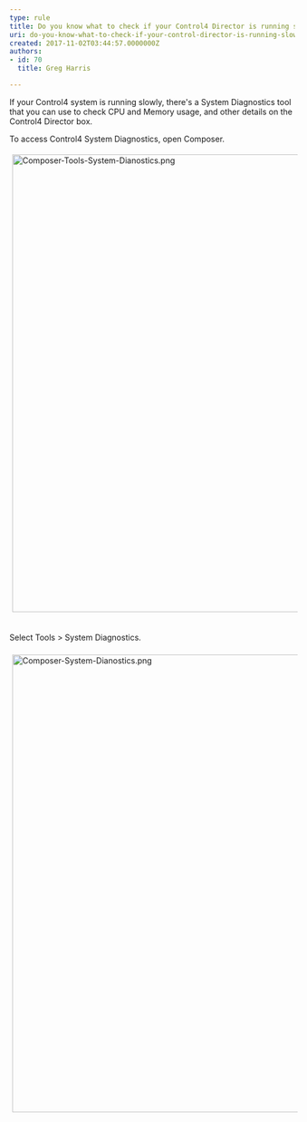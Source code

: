 ```yaml
---
type: rule
title: Do you know what to check if your Control4 Director is running slowly?
uri: do-you-know-what-to-check-if-your-control-director-is-running-slowly
created: 2017-11-02T03:44:57.0000000Z
authors:
- id: 70
  title: Greg Harris

---
```




<span class='intro'> If your Control4 system is running slowly, there's a System Diagnostics tool that you can use to check CPU and Memory usage, and other details on the Control4 Director box.<br> </span>

<p>To access Control4 System Diagnostics, open Composer. ​</p><p><img alt="Composer-Tools-System-Dianostics.png" src="/SiteAssets/do-you-know-what-to-check-if-your-control4-director-is-running-slowly/Composer-Tools-System-Dianostics.png" style="margin&#58;5px;width&#58;808px;" /><br>&#160;</p><div>Select Tools &gt; System Diagnostics.&#160;</div><div>&#160;</div><div><img alt="Composer-System-Dianostics.png" src="/SiteAssets/do-you-know-what-to-check-if-your-control4-director-is-running-slowly/Composer-System-Dianostics.png" style="margin&#58;5px;width&#58;808px;" /><br>&#160;​<br><br></div>


